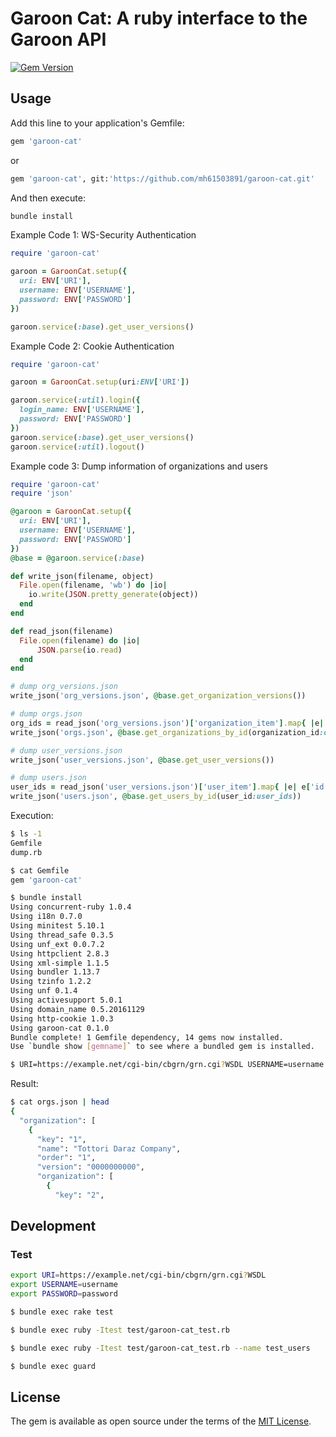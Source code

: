 # Garoon Cat: A ruby interface to the Garoon API

[![Gem Version](https://badge.fury.io/rb/garoon-cat.svg)](https://badge.fury.io/rb/garoon-cat)

## Usage

Add this line to your application's Gemfile:

```ruby
gem 'garoon-cat'
```

or

```ruby
gem 'garoon-cat', git:'https://github.com/mh61503891/garoon-cat.git'
```

And then execute:

```bash
bundle install
```

Example Code 1: WS-Security Authentication

```ruby
require 'garoon-cat'

garoon = GaroonCat.setup({
  uri: ENV['URI'],
  username: ENV['USERNAME'],
  password: ENV['PASSWORD']
})

garoon.service(:base).get_user_versions()
```

Example Code 2: Cookie Authentication

```ruby
require 'garoon-cat'

garoon = GaroonCat.setup(uri:ENV['URI'])

garoon.service(:util).login({
  login_name: ENV['USERNAME'],
  password: ENV['PASSWORD']
})
garoon.service(:base).get_user_versions()
garoon.service(:util).logout()
```

Example code 3: Dump information of organizations and users

```ruby
require 'garoon-cat'
require 'json'

@garoon = GaroonCat.setup({
  uri: ENV['URI'],
  username: ENV['USERNAME'],
  password: ENV['PASSWORD']
})
@base = @garoon.service(:base)

def write_json(filename, object)
  File.open(filename, 'wb') do |io|
    io.write(JSON.pretty_generate(object))
  end
end

def read_json(filename)
  File.open(filename) do |io|
      JSON.parse(io.read)
  end
end

# dump org_versions.json
write_json('org_versions.json', @base.get_organization_versions())

# dump orgs.json
org_ids = read_json('org_versions.json')['organization_item'].map{ |e| e['id'] }
write_json('orgs.json', @base.get_organizations_by_id(organization_id:org_ids))

# dump user_versions.json
write_json('user_versions.json', @base.get_user_versions())

# dump users.json
user_ids = read_json('user_versions.json')['user_item'].map{ |e| e['id'] }
write_json('users.json', @base.get_users_by_id(user_id:user_ids))
```

Execution:

```bash
$ ls -1
Gemfile
dump.rb

$ cat Gemfile
gem 'garoon-cat'

$ bundle install
Using concurrent-ruby 1.0.4
Using i18n 0.7.0
Using minitest 5.10.1
Using thread_safe 0.3.5
Using unf_ext 0.0.7.2
Using httpclient 2.8.3
Using xml-simple 1.1.5
Using bundler 1.13.7
Using tzinfo 1.2.2
Using unf 0.1.4
Using activesupport 5.0.1
Using domain_name 0.5.20161129
Using http-cookie 1.0.3
Using garoon-cat 0.1.0
Bundle complete! 1 Gemfile dependency, 14 gems now installed.
Use `bundle show [gemname]` to see where a bundled gem is installed.

$ URI=https://example.net/cgi-bin/cbgrn/grn.cgi?WSDL USERNAME=username PASSWORD=password bundle exec ruby dump.rb
```

Result:

```bash
$ cat orgs.json | head
{
  "organization": [
    {
      "key": "1",
      "name": "Tottori Daraz Company",
      "order": "1",
      "version": "0000000000",
      "organization": [
        {
          "key": "2",
```

## Development

### Test

```bash
export URI=https://example.net/cgi-bin/cbgrn/grn.cgi?WSDL
export USERNAME=username
export PASSWORD=password
```

```bash
$ bundle exec rake test
```

```bash
$ bundle exec ruby -Itest test/garoon-cat_test.rb
```

```bash
$ bundle exec ruby -Itest test/garoon-cat_test.rb --name test_users
```

```bash
$ bundle exec guard
```

## License

The gem is available as open source under the terms of the [MIT License](http://opensource.org/licenses/MIT).
